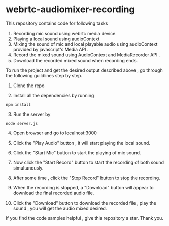 # webrtc-audiomixer-recording

This repository contains code for following tasks
1. Recording mic sound using webrtc media device.
2. Playing a local sound using audioContext
3. Mixing the sound of mic and local playable audio using audioContext provided by javascript's Media API . 
4. Record the mixed sound using AudioContext and MediaRecorder API . 
5. Download the recorded mixed sound when recording ends.

To run the project and get the desired output described above , go through the following guildlines step by step. 

1. Clone the repo 

2. Install all the dependencies by running 
```
npm install
```

3. Run the server by 
```
node server.js
```

4. Open browser and go to localhost:3000

5. Click the "Play Audio" button , it will start playing the local sound.

6. Click the "Start Mic" button to start the playing of mic sound.

7. Now click the "Start Record" button to start the recording of both sound simultanously. 

8. After some time , click the "Stop Record" button to stop the recording. 

9. When the recording is stopped, a "Download" button will appear to download the final recorded audio file.

10. Click the "Download" button to download the recorded file , play the sound , you will get the audio mixed desired.  

If you find the code samples helpful , give this repository a star. Thank you. 
